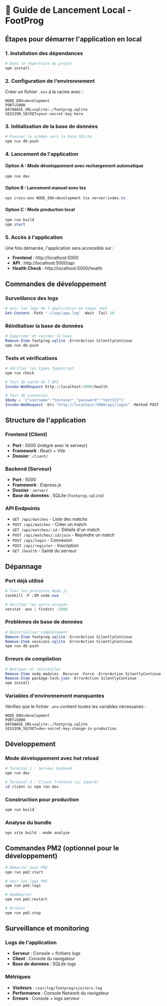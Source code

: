 # 🚀 Guide de Lancement Local - FootProg

## Étapes pour démarrer l'application en local

### 1. Installation des dépendances

```powershell
# Dans le répertoire du projet
npm install
```

### 2. Configuration de l'environnement

Créer un fichier `.env` à la racine avec :
```env
NODE_ENV=development
PORT=5000
DATABASE_URL=sqlite:./footprog.sqlite
SESSION_SECRET=your-secret-key-here
```

### 3. Initialisation de la base de données

```powershell
# Pousser le schéma vers la base SQLite
npm run db:push
```

### 4. Lancement de l'application

#### Option A : Mode développement avec rechargement automatique
```powershell
npm run dev
```

#### Option B : Lancement manuel avec tsx
```powershell
npx cross-env NODE_ENV=development tsx server/index.ts
```

#### Option C : Mode production local
```powershell
npm run build
npm start
```

### 5. Accès à l'application

Une fois démarrée, l'application sera accessible sur :
- **Frontend** : http://localhost:5000
- **API** : http://localhost:5000/api
- **Health Check** : http://localhost:5000/health

## Commandes de développement

### Surveillance des logs
```powershell
# Voir les logs de l'application en temps réel
Get-Content -Path ".\logs\app.log" -Wait -Tail 10
```

### Réinitialiser la base de données
```powershell
# Supprimer et recréer la base
Remove-Item footprog.sqlite -ErrorAction SilentlyContinue
npm run db:push
```

### Tests et vérifications
```powershell
# Vérifier les types TypeScript
npm run check

# Test de santé de l'API
Invoke-WebRequest http://localhost:5000/health

# Test de connexion
$body = '{"username":"testuser","password":"test123"}'
Invoke-WebRequest -Uri "http://localhost:5000/api/login" -Method POST -Body $body -ContentType "application/json"
```

## Structure de l'application

### Frontend (Client)
- **Port** : 5000 (intégré avec le serveur)
- **Framework** : React + Vite
- **Dossier** : `client/`

### Backend (Serveur)
- **Port** : 5000
- **Framework** : Express.js
- **Dossier** : `server/`
- **Base de données** : SQLite (`footprog.sqlite`)

### API Endpoints
- `GET /api/matches` - Liste des matchs
- `POST /api/matches` - Créer un match
- `GET /api/matches/:id` - Détails d'un match
- `POST /api/matches/:id/join` - Rejoindre un match
- `POST /api/login` - Connexion
- `POST /api/register` - Inscription
- `GET /health` - Santé du serveur

## Dépannage

### Port déjà utilisé
```powershell
# Tuer les processus Node.js
taskkill /F /IM node.exe

# Vérifier les ports occupés
netstat -ano | findstr :5000
```

### Problèmes de base de données
```powershell
# Réinitialiser complètement
Remove-Item footprog.sqlite -ErrorAction SilentlyContinue
Remove-Item sessions.sqlite -ErrorAction SilentlyContinue
npm run db:push
```

### Erreurs de compilation
```powershell
# Nettoyer et réinstaller
Remove-Item node_modules -Recurse -Force -ErrorAction SilentlyContinue
Remove-Item package-lock.json -ErrorAction SilentlyContinue
npm install
```

### Variables d'environnement manquantes
Vérifiez que le fichier `.env` contient toutes les variables nécessaires :
```env
NODE_ENV=development
PORT=5000
DATABASE_URL=sqlite:./footprog.sqlite
SESSION_SECRET=dev-secret-key-change-in-production
```

## Développement

### Mode développement avec hot reload
```powershell
# Terminal 1 : Serveur backend
npm run dev

# Terminal 2 : Client frontend (si séparé)
cd client && npm run dev
```

### Construction pour production
```powershell
npm run build
```

### Analyse du bundle
```powershell
npx vite build --mode analyze
```

## Commandes PM2 (optionnel pour le développement)

```powershell
# Démarrer avec PM2
npm run pm2:start

# Voir les logs PM2
npm run pm2:logs

# Redémarrer
npm run pm2:restart

# Arrêter
npm run pm2:stop
```

## Surveillance et monitoring

### Logs de l'application
- **Serveur** : Console + fichiers logs
- **Client** : Console du navigateur
- **Base de données** : SQLite logs

### Métriques
- **Visiteurs** : `/var/log/footprog/visitors.log`
- **Performance** : Console Network du navigateur
- **Erreurs** : Console + logs serveur
